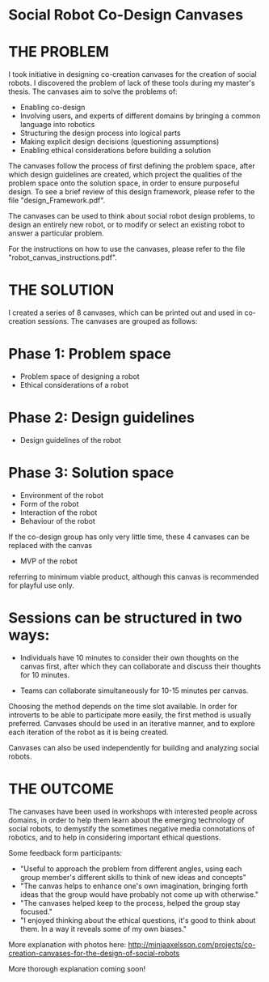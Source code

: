 # Social Robot Co-Design Canvases

# THE PROBLEM
I took initiative in designing co-creation canvases for the creation of social robots. I discovered the problem of lack of these tools during my master's thesis. The canvases aim to solve the problems of:

- Enabling co-design
- Involving users, and experts of different domains by bringing a common language into robotics
- Structuring the design process into logical parts
- Making explicit design decisions (questioning assumptions)
- Enabling ethical considerations before building a solution

The canvases follow the process of first defining the problem space, after which design guidelines are created, which project the qualities of the problem space onto the solution space, in order to ensure purposeful design. To see a brief review of this design framework, please refer to the file "design_Framework.pdf".

The canvases can be used to think about social robot design problems, to design an entirely new robot, or to modify or select an existing robot to answer a particular problem.

For the instructions on how to use the canvases, please refer to the file "robot_canvas_instructions.pdf".


# THE SOLUTION
I created a series of 8 canvases, which can be printed out and used in co-creation sessions. The canvases are grouped as follows:

# Phase 1: Problem space
- Problem space of designing a robot
- Ethical considerations of a robot

# Phase 2: Design guidelines
- Design guidelines of the robot

# Phase 3: Solution space
- Environment of the robot
- Form of the robot
- Interaction of the robot
- Behaviour of the robot

If the co-design group has only very little time, these 4 canvases can be replaced with the canvas
- MVP of the robot

referring to minimum viable product, although this canvas is recommended for playful use only.

# Sessions can be structured in two ways:
- Individuals have 10 minutes to consider their own thoughts on the canvas first, after which they can collaborate and discuss their thoughts for 10 minutes.

- Teams can collaborate simultaneously for 10-15 minutes per canvas.

Choosing the method depends on the time slot available. In order for introverts to be able to participate more easily, the first method is usually preferred. Canvases should be used in an iterative manner, and to explore each iteration of the robot as it is being created.

Canvases can also be used independently for building and analyzing social robots.

# THE OUTCOME
The canvases have been used in workshops with interested people across domains, in order to help them learn about the emerging technology of social robots, to demystify the sometimes negative media connotations of robotics, and to help in considering important ethical questions.

Some feedback form participants:

- "Useful to approach the problem from different angles, using each group member's different skills to think of new ideas and concepts"
- "The canvas helps to enhance one's own imagination, bringing forth ideas that the group would have probably not come up with otherwise."
- "The canvases helped keep to the process, helped the group stay focused."
- "I enjoyed thinking about the ethical questions, it's good to think about them. In a way it reveals some of my own biases."

More explanation with photos here: http://minjaaxelsson.com/projects/co-creation-canvases-for-the-design-of-social-robots

More thorough explanation coming soon!
